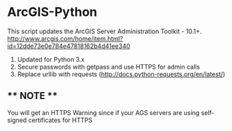 ArcGIS-Python
=============

This script updates the ArcGIS Server Administration Toolkit - 10.1+.
http://www.arcgis.com/home/item.html?id=12dde73e0e784e47818162b4d41ee340

1) Updated for Python 3.x
2) Secure passwords with getpass and use HTTPS for admin calls
3) Replace urllib with requests (http://docs.python-requests.org/en/latest/)

** NOTE **
-------------
You will get an HTTPS Warning since if your AGS servers are using self-signed certificates for HTTPS
